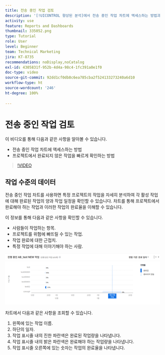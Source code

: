 ```yaml
---
title: 전송 중인 작업 검토
description: '[!UICONTROL 향상된 분석]에서 전송 중인 작업 차트에 액세스하는 방법과 프로젝트에서 완료되지 않은 작업을 빠르게 확인하는 방법을 알아봅니다.'
activity: use
feature: Reports and Dashboards
thumbnail: 335052.png
type: Tutorial
role: User
level: Beginner
team: Technical Marketing
jira: KT-8735
recommendations: noDisplay,noCatalog
exl-id: 4305831f-952b-4d4a-98c4-1fc391a0e1f0
doc-type: video
source-git-commit: 92dd1cf0db8c6ea785cba2f524133273240a6d10
workflow-type: ht
source-wordcount: '246'
ht-degree: 100%

---
```


# 전송 중인 작업 검토

이 비디오를 통해 다음과 같은 사항을 알아볼 수 있습니다.

* 전송 중인 작업 차트에 액세스하는 방법
* 프로젝트에서 완료되지 않은 작업을 빠르게 확인하는 방법

>[!VIDEO](https://video.tv.adobe.com/v/335052/?quality=12&learn=on)

## 작업 수준의 데이터

전송 중인 작업 차트를 사용하면 특정 프로젝트의 작업을 자세히 분석하여 각 활성 작업에 대해 완료된 작업의 양과 작업 일정을 확인할 수 있습니다. 차트를 통해 프로젝트에서 완료해야 하는 작업과 이러한 작업의 완료율을 이해할 수 있습니다.

이 정보를 통해 다음과 같은 사항을 확인할 수 있습니다.

* 사람들이 작업하는 항목.
* 프로젝트를 위험에 빠뜨릴 수 있는 작업.
* 작업 완료에 대한 근접치.
* 특정 작업에 대해 이야기해야 하는 사람.

![An image showing a tasks in flight chart with numbers on areas described in the bullets below](assets/section-2-11.png)

차트에서 다음과 같은 사항을 조회할 수 있습니다.

1. 왼쪽에 있는 작업 이름.
1. 하단의 일자.
1. 작업 표시줄 내의 진한 파란색은 완료된 작업량을 나타냅니다.
1. 작업 표시줄 내의 밝은 파란색은 완료해야 하는 작업량을 나타냅니다.
1. 작업 표시줄 오른쪽에 있는 숫자는 작업의 완료율을 나타냅니다.
